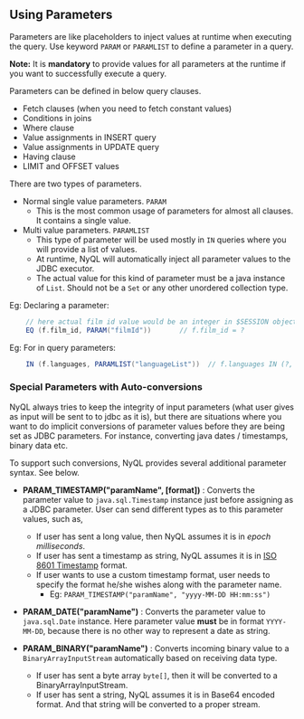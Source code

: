 ## Using Parameters
Parameters are like placeholders to inject values at runtime when executing the query. Use keyword `PARAM` or `PARAMLIST` to define a parameter in a query.

**Note:** It is **mandatory** to provide values for all parameters at the runtime if you want to successfully execute a query.

Parameters can be defined in below query clauses.
  * Fetch clauses (when you need to fetch constant values)
  * Conditions in joins
  * Where clause
  * Value assignments in INSERT query
  * Value assignments in UPDATE query
  * Having clause
  * LIMIT and OFFSET values

There are two types of parameters.
  * Normal single value parameters.  `PARAM`
     * This is the most common usage of parameters for almost all clauses. It contains a single value.
  * Multi value parameters. `PARAMLIST`
     * This type of parameter will be used mostly in `IN` queries where you will provide a list of values.
    * At runtime, NyQL will automatically inject all parameter values to the JDBC executor.
    * The actual value for this kind of parameter must be a java instance of `List`. Should
    not be a `Set` or any other unordered collection type.
    
Eg: Declaring a parameter:
```groovy
    // here actual film id value would be an integer in $SESSION object
    EQ (f.film_id, PARAM("filmId"))       // f.film_id = ?
```

Eg: For in query parameters:
```groovy
    IN (f.languages, PARAMLIST("languageList"))  // f.languages IN (?, ?, ?)
```

### Special Parameters with Auto-conversions

NyQL always tries to keep the integrity of input parameters (what user gives as input will be sent to to jdbc as it is), but
there are situations where you want to do implicit conversions of parameter values before they
are being set as JDBC parameters. For instance, converting java dates / timestamps, binary data etc.

To support such conversions, NyQL provides several additional parameter syntax. See below.
 * **PARAM_TIMESTAMP("paramName", [format])** : Converts the parameter value to `java.sql.Timestamp` instance just before
 assigning as a JDBC parameter. User can send different types as to this parameter values, such as,
    * If user has sent a long value, then NyQL assumes it is in _epoch milliseconds_.
    * If user has sent a timestamp as string, NyQL assumes it is in [ISO 8601 Timestamp](https://en.wikipedia.org/wiki/ISO_8601) format.
    * If user wants to use a custom timestamp format, user needs to specify the format he/she wishes along with the parameter name.
       * Eg: `PARAM_TIMESTAMP("paramName", "yyyy-MM-DD HH:mm:ss")`
 
 * **PARAM_DATE("paramName")** : Converts the parameter value to `java.sql.Date` instance. Here parameter
 value __must__ be in format `YYYY-MM-DD`, because there is no other way to represent a date as string.
 
 * **PARAM_BINARY("paramName")** : Converts incoming binary value to a `BinaryArrayInputStream` automatically based on receiving data type.
   * If user has sent a byte array `byte[]`, then it will be converted to a BinaryArrayInputStream.
   * If user has sent a string, NyQL assumes it is in Base64 encoded format. And that string will be
   converted to a proper stream.